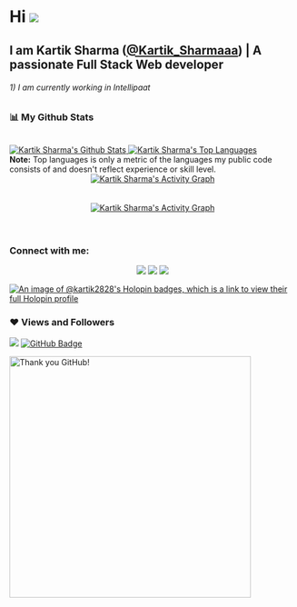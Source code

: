 # Hi ![](https://user-images.githubusercontent.com/18350557/176309783-0785949b-9127-417c-8b55-ab5a4333674e.gif)

## I am Kartik Sharma ([@Kartik_Sharmaaa](https://twitter.com/Kartik_Sharmaaa)) | A passionate Full Stack Web developer

<h6> 1) I am currently working in Intellipaat</h6>

### 📊 My Github Stats
<br/>
<a href="https://github.com/kartik2828/github-readme-stats">
  <img alt="Kartik Sharma's Github Stats" src="https://github-readme-stats.vercel.app/api?username=kartik2828&show_icons=true&count_private=true&theme=react&hide_border=true&bg_color=0D1117" />
</a>

<a href="https://github.com/kartik2828/github-readme-stats">
  <img alt="Kartik Sharma's Top Languages" src="https://github-readme-stats.vercel.app/api/top-langs/?username=kartik2828&langs_count=10&title_color=0891b2&text_color=ffffff&icon_color=0891b2&bg_color=1c1917&hide_border=true&locale=en&custom_title=Top%20%Languages" alt="Top Languages" />
</a>
<br/>
<b>Note:</b> Top languages is only a metric of the languages my public code consists of and doesn't reflect experience or skill level.

<div align="center">
  <a href="https://git.io/streak-stats">
    <img alt="Kartik Sharma's Activity Graph" src="https://github-readme-streak-stats.herokuapp.com/?user=kartik2828&theme=radical&bg_color=0D1117&color=5BCDEC&line=5BCDEC&point=FFFFFF&hide_border=true" />
  </a>
</div>
<br/>
<br/>
<div align="center">
  <a href="https://github.com/kartik2828/github-readme-activity-graph">
    <img alt="Kartik Sharma's Activity Graph" src="https://github-readme-activity-graph.vercel.app/graph?username=kartik2828&theme=github-compact" />
  </a>
</div>
<br/>
<br/>

### Connect with me:
<p align="center">
  <a href="https://www.linkedin.com/in/kartik-sharmaa/"><img src="https://img.icons8.com/fluent/48/000000/linkedin.png"/></a>
  <a href="https://twitter.com/Kartik_Sharmaaa"><img src="https://img.icons8.com/fluent/48/000000/twitter.png"/></a>
  <a href="https://www.instagram.com/iam__kartiksharma_/"><img src="https://img.icons8.com/fluent/48/000000/instagram-new.png"/></a>
</p>

[![An image of @kartik2828's Holopin badges, which is a link to view their full Holopin profile](https://holopin.me/kartik2828)](https://holopin.io/@kartik2828)

### ❤ Views and Followers

![](https://komarev.com/ghpvc/?username=kartik2828&color=blueviolet&bg_color=0D1117&color=5BCDEC&line=5BCDEC&point=FFFFFF&hide_border=true)
<a href="https://github.com/kartik2828?tab=followers">
  <img src="https://img.shields.io/github/followers/kartik2828?label=Followers&style=social" alt="GitHub Badge">
</a>

<img src="https://user-images.githubusercontent.com/41143496/111601768-b13aec00-87f8-11eb-8d8c-51db093db5da.gif" alt="Thank you GitHub!" width="425">
